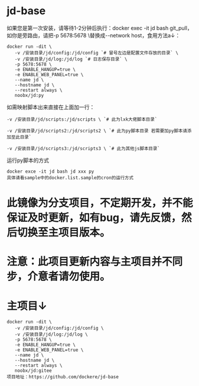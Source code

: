 # jd-base
如果您是第一次安装，请等待1-2分钟后执行：docker exec -it jd bash git_pull，如你是旁路由，请把-p 5678:5678 \替换成--network host，食用方法a↓：
 ```
 docker run -dit \
	-v /安装目录/jd/config:/jd/config `# 冒号左边是配置文件存放的目录` \
	-v /安装目录/jd/log:/jd/log `# 日志保存目录` \
	-p 5678:5678 \
	-e ENABLE_HANGUP=true \
	-e ENABLE_WEB_PANEL=true \
	--name jd \
	--hostname jd \
	--restart always \
	noobx/jd:py
```
如需映射脚本出来直接在上面加一行：
```
-v /安装目录/jd/scripts:/jd/scripts \ `# 此为lxk大佬脚本目录` 
```
```
-v /安装目录/jd/scripts2:/jd/scripts2 \ `# 此为py脚本目录 若需要加py脚本请添加至此目录`
```
```
-v /安装目录/jd/scripts3:/jd/scripts3 \ `# 此为其他js脚本目录`
```
运行py脚本的方式
```
docker exce -it jd bash jd xxx py
具体请看sample中的docker.list.sample的cron的运行方式
```

# 此镜像为分支项目，不定期开发，并不能保证及时更新，如有bug，请先反馈，然后切换至主项目版本。
# 注意：此项目更新内容与主项目并不同步，介意者请勿使用。
# 主项目↓
 ```
 docker run -dit \
	-v /安装目录/jd/config:/jd/config \
	-v /安装目录/jd/log:/jd/log \
	-p 5678:5678 \
	-e ENABLE_HANGUP=true \
	-e ENABLE_WEB_PANEL=true \
	--name jd \
	--hostname jd \
	--restart always \
	noobx/jd:gitee
项目地址：https://github.com/dockere/jd-base
```
